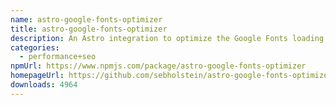 ```yaml
---
name: astro-google-fonts-optimizer
title: astro-google-fonts-optimizer
description: An Astro integration to optimize the Google Fonts loading performance
categories:
  - performance+seo
npmUrl: https://www.npmjs.com/package/astro-google-fonts-optimizer
homepageUrl: https://github.com/sebholstein/astro-google-fonts-optimizer
downloads: 4964
---
```


